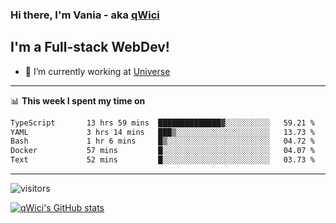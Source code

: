 ### Hi there, I'm Vania - aka [qWici][website]

## I'm a Full-stack WebDev!
- 🔭 I’m currently working at [Universe][universe]

---

📊 **This week I spent my time on**
<!--START_SECTION:waka-->

```txt
TypeScript       13 hrs 59 mins  ██████████████▓░░░░░░░░░░   59.21 %
YAML             3 hrs 14 mins   ███▒░░░░░░░░░░░░░░░░░░░░░   13.73 %
Bash             1 hr 6 mins     █▒░░░░░░░░░░░░░░░░░░░░░░░   04.72 %
Docker           57 mins         █░░░░░░░░░░░░░░░░░░░░░░░░   04.07 %
Text             52 mins         █░░░░░░░░░░░░░░░░░░░░░░░░   03.73 %
```

<!--END_SECTION:waka-->

---

![visitors](https://visitor-badge.glitch.me/badge?page_id=qWici)


[![qWici's GitHub stats](https://github-readme-stats.vercel.app/api?username=qWici)](https://github.com/qWici/github-readme-stats)

[website]: https://devkucher.com
[twitter]: https://twitter.com/KucherDev
[linkedin]: https://www.linkedin.com/in/ivankucher
[universe]: https://universeapps.limited

